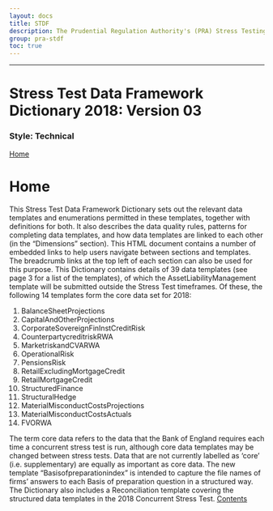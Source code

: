 ```yaml
---
layout: docs
title: STDF
description: The Prudential Regulation Authority's (PRA) Stress Testing Data Framework (STDF) that describes the requirements for submitting data to the PRA for the purposes of stress testing the capital positions of major UK banks.
group: pra-stdf
toc: true
---
```

___
# Stress Test Data Framework Dictionary 2018: Version 03
### Style: Technical
[Home](Home.html)

Home
====

This Stress Test Data Framework Dictionary sets out the relevant data templates and enumerations permitted in these templates, together with definitions for both. It also describes the data quality rules, patterns for completing data templates, and how data templates are linked to each other (in the “Dimensions” section). This HTML document contains a number of embedded links to help users navigate between sections and templates. The breadcrumb links at the top left of each section can also be used for this purpose. This Dictionary contains details of 39 data templates (see page 3 for a list of the templates), of which the AssetLiabilityManagement template will be submitted outside the Stress Test timeframes. Of these, the following 14 templates form the core data set for 2018:

1.  BalanceSheetProjections
2.  CapitalAndOtherProjections
3.  CorporateSovereignFinInstCreditRisk
4.  CounterpartycreditriskRWA
5.  MarketriskandCVARWA
6.  OperationalRisk
7.  PensionsRisk
8.  RetailExcludingMortgageCredit
9.  RetailMortgageCredit
10.  StructuredFinance
11.  StructuralHedge
12.  MaterialMisconductCostsProjections
13.  MaterialMisconductCostsActuals
14.  FVORWA

The term core data refers to the data that the Bank of England requires each time a concurrent stress test is run, although core data templates may be changed between stress tests. Data that are not currently labelled as ‘core’ (i.e. supplementary) are equally as important as core data. The new template “Basisofpreparationindex” is intended to capture the file names of firms’ answers to each Basis of preparation question in a structured way. The Dictionary also includes a Reconciliation template covering the structured data templates in the 2018 Concurrent Stress Test. [Contents](.\Contents\Contents.html)